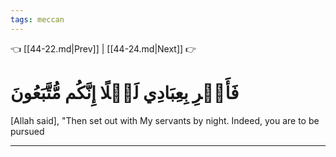 ```yaml
---
tags: meccan
---
```


👈 [[44-22.md|Prev]] | [[44-24.md|Next]] 👉

# فَأَسۡرِ بِعِبَادِي لَيۡلًا إِنَّكُم مُّتَّبَعُونَ

[Allah said], "Then set out with My servants by night. Indeed, you are to be pursued

---

